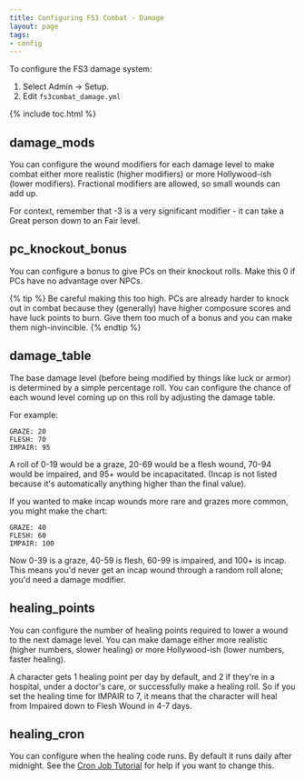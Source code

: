 ```yaml
---
title: Configuring FS3 Combat - Damage
layout: page
tags:
- config
---
```


To configure the FS3 damage system:

1. Select Admin -> Setup.
2. Edit `fs3combat_damage.yml`

{% include toc.html %}

## damage_mods

You can configure the wound modifiers for each damage level to make combat either more realistic (higher modifiers) or more Hollywood-ish (lower modifiers).  Fractional modifiers are allowed, so small wounds can add up.

For context, remember that -3 is a very significant modifier - it can take a Great person down to an Fair level.

## pc_knockout_bonus

You can configure a bonus to give PCs on their knockout rolls.  Make this 0 if PCs have no advantage over NPCs.  

{% tip %} 
Be careful making this too high.  PCs are already harder to knock out in combat because they (generally) have higher composure scores and have luck points to burn.  Give them too much of a bonus and you can make them nigh-invincible.
{% endtip %}

## damage_table

The base damage level (before being modified by things like luck or armor) is determined by a simple percentage roll.  You can configure the chance of each wound level coming up on this roll by adjusting the damage table.  

For example:

    GRAZE: 20
    FLESH: 70
    IMPAIR: 95

A roll of 0-19 would be a graze, 20-69 would be a flesh wound, 70-94 would be impaired, and 95+ would be incapacitated.  (Incap is not listed because it's automatically anything higher than the final value).

If you wanted to make incap wounds more rare and grazes more common, you might make the chart:

    GRAZE: 40
    FLESH: 60
    IMPAIR: 100

Now 0-39 is a graze, 40-59 is flesh, 60-99 is impaired, and 100+ is incap.  This means you'd never get an incap wound through a random roll alone; you'd need a damage modifier.

## healing_points

You can configure the number of healing points required to lower a wound to the next damage level.  You can make damage either more realistic (higher numbers, slower healing) or more Hollywood-ish (lower numbers, faster healing).

A character gets 1 healing point per day by default, and 2 if they're in a hospital, under a doctor's care, or successfully make a healing roll.  So if you set the healing time for IMPAIR to 7, it means that the character will heal from Impaired down to Flesh Wound in 4-7 days.

## healing_cron

You can configure when the healing code runs.  By default it runs daily after midnight.  See the [Cron Job Tutorial](http://www.aresmush.com/tutorials/code/cron.html) for help if you want to change this.